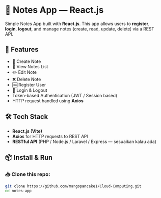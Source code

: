 # 📒 Notes App — React.js

Simple Notes App built with **React.js**. This app allows users to **register**, **login**, **logout**, and manage notes (create, read, update, delete) via a REST API.

## 🚀 Features
- 📝 Create Note
- 📄 View Notes List
- ✏️ Edit Note
- ❌ Delete Note
- 🆕 Register User
- 🔐 Login & Logout
- Token-based Authentication (JWT / Session based)
- HTTP request handled using **Axios**

## 🛠️ Tech Stack
- **React.js (Vite)**
- **Axios** for HTTP requests to REST API
- **RESTful API** (PHP / Node.js / Laravel / Express — sesuaikan kalau ada)

## 📦 Install & Run

### 📥 Clone this repo:
```bash
git clone https://github.com/mangopancake1/Cloud-Computing.git
cd notes-app
